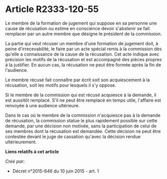 # Article R2333-120-55

Le membre de la formation de jugement qui suppose en sa personne une cause de récusation ou estime en conscience devoir
s'abstenir se fait remplacer par un autre membre que désigne le président de la commission.

La partie qui veut récuser un membre d'une formation de jugement doit, à peine d'irrecevabilité, le faire par un acte spécial
remis à la commission dès qu'elle a connaissance de la cause de la récusation. Cet acte indique avec précision les motifs de
la récusation et est accompagné des pièces propres à la justifier. En aucun cas, la récusation ne peut être formée après la
fin de l'audience.

Le membre récusé fait connaître par écrit soit son acquiescement à la récusation, soit les motifs pour lesquels il s'y
oppose.

Si le membre de la commission qui est récusé acquiesce à la demande, il est aussitôt remplacé. S'il ne peut être remplacé en
temps utile, l'affaire est renvoyée à une audience ultérieure.

Dans le cas où le membre de la commission n'acquiesce pas à la demande de récusation, la commission statue le plus rapidement
possible sur cette demande, par une décision non motivée, sans la participation de celui de ses membres dont la récusation
est demandée. Cette décision ne peut être contestée devant le juge de cassation qu'avec la décision rendue ultérieurement.

**Liens relatifs à cet article**

_Créé par_:

  - Décret n°2015-646 du 10 juin 2015 - art. 1
